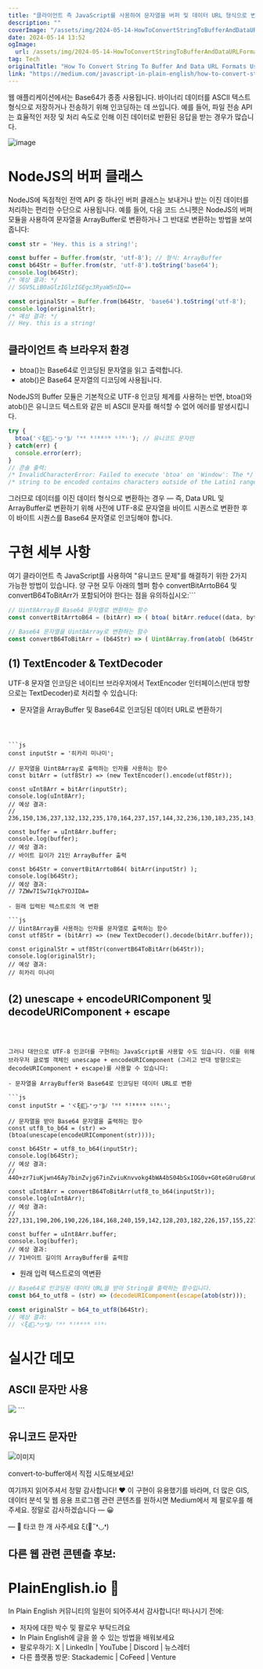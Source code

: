 ```yaml
---
title: "클라이언트 측 JavaScript를 사용하여 문자열을 버퍼 및 데이터 URL 형식으로 변환하는 방법"
description: ""
coverImage: "/assets/img/2024-05-14-HowToConvertStringToBufferAndDataURLFormatsUsingClient-SideJavaScript_0.png"
date: 2024-05-14 13:52
ogImage: 
  url: /assets/img/2024-05-14-HowToConvertStringToBufferAndDataURLFormatsUsingClient-SideJavaScript_0.png
tag: Tech
originalTitle: "How To Convert String To Buffer And Data URL Formats Using Client-Side JavaScript"
link: "https://medium.com/javascript-in-plain-english/how-to-convert-string-to-buffer-and-data-url-formats-using-client-side-javascript-9514a8c446d2"
---
```



웹 애플리케이션에서는 Base64가 종종 사용됩니다. 바이너리 데이터를 ASCII 텍스트 형식으로 저장하거나 전송하기 위해 인코딩하는 데 쓰입니다. 예를 들어, 파일 전송 API는 효율적인 저장 및 처리 속도로 인해 이진 데이터로 반환된 응답을 받는 경우가 많습니다.

![image](/assets/img/2024-05-14-HowToConvertStringToBufferAndDataURLFormatsUsingClient-SideJavaScript_0.png)

# NodeJS의 버퍼 클래스

NodeJS에 독점적인 전역 API 중 하나인 버퍼 클래스는 보내거나 받는 이진 데이터를 처리하는 편리한 수단으로 사용됩니다. 예를 들어, 다음 코드 스니펫은 NodeJS의 버퍼 모듈을 사용하여 문자열을 ArrayBuffer로 변환하거나 그 반대로 변환하는 방법을 보여줍니다:



```js
const str = 'Hey. this is a string!';

const buffer = Buffer.from(str, 'utf-8'); // 형식: ArrayBuffer
const b64Str = Buffer.from(str, 'utf-8').toString('base64');
console.log(b64Str);
/* 예상 결과: */
// SGV5LiB0aGlzIGlzIGEgc3RyaW5nIQ==

const originalStr = Buffer.from(b64Str, 'base64').toString('utf-8');
console.log(originalStr);
/* 예상 결과: */
// Hey. this is a string!
```

## 클라이언트 측 브라우저 환경

- btoa()는 Base64로 인코딩된 문자열을 읽고 출력합니다.
- atob()은 Base64 문자열의 디코딩에 사용됩니다.

NodeJS의 Buffer 모듈은 기본적으로 UTF-8 인코딩 체계를 사용하는 반면, btoa()와 atob()은 유니코드 텍스트와 같은 비 ASCII 문자를 해석할 수 없어 에러를 발생시킵니다.



```js
try {
  btoa('ヾξ⸨🎀˶❛ヮ❛⸩ﾉ ᵀᴴᴱ ᴿᴵᴮᴮᴼᴺ ᴳᴵᴿᴸ'); // 유니코드 문자만
} catch(err) {
  console.error(err);
}
// 콘솔 출력:
/* InvalidCharacterError: Failed to execute 'btoa' on 'Window': The */
/* string to be encoded contains characters outside of the Latin1 range. */
```

그러므로 데이터를 이진 데이터 형식으로 변환하는 경우 — 즉, Data URL 및 ArrayBuffer로 변환하기 위해 사전에 UTF-8로 문자열을 바이트 시퀀스로 변환한 후 이 바이트 시퀀스를 Base64 문자열로 인코딩해야 합니다.

# 구현 세부 사항

여기 클라이언트 측 JavaScript를 사용하여 "유니코드 문제"를 해결하기 위한 2가지 가능한 방법이 있습니다. 양 구현 모두 아래의 헬퍼 함수 convertBitArrtoB64 및 convertB64ToBitArr가 포함되어야 한다는 점을 유의하십시오:```



```js
// Uint8Array를 Base64 문자열로 변환하는 함수
const convertBitArrtoB64 = (bitArr) => ( btoa( bitArr.reduce((data, byte) => data + String.fromCharCode(byte), '') ) );

// Base64 문자열을 Uint8Array로 변환하는 함수
const convertB64ToBitArr = (b64Str) => ( Uint8Array.from(atob( (b64Str.includes(';base64,') ? (b64Str.split(','))[1] : b64Str) ), (v) => v.charCodeAt(0)) );
```

## (1) TextEncoder & TextDecoder

UTF-8 문자열 인코딩은 네이티브 브라우저에서 TextEncoder 인터페이스(반대 방향으로는 TextDecoder)로 처리할 수 있습니다:

- 문자열을 ArrayBuffer 및 Base64로 인코딩된 데이터 URL로 변환하기
```



```js
const inputStr = '히카리 미나미';

// 문자열을 Uint8Array로 출력하는 인자를 사용하는 함수
const bitArr = (utf8Str) => (new TextEncoder().encode(utf8Str));

const uInt8Arr = bitArr(inputStr);
console.log(uInt8Arr);
// 예상 결과:
// 236,150,136,237,132,132,235,170,164,237,157,144,32,236,130,183,235,143,138

const buffer = uInt8Arr.buffer; 
console.log(buffer); 
// 예상 결과:
// 바이트 길이가 21인 ArrayBuffer 출력

const b64Str = convertBitArrtoB64( bitArr(inputStr) );
console.log(b64Str);
// 예상 결과:
// 7ZWw7ISw7Iqk7YOJIDA=

- 원래 입력된 텍스트로의 역 변환

```js
// Uint8Array를 사용하는 인자를 문자열로 출력하는 함수
const utf8Str = (bitArr) => (new TextDecoder().decode(bitArr.buffer));

const originalStr = utf8Str(convertB64ToBitArr(b64Str));
console.log(originalStr);
// 예상 결과:
// 히카리 미나미
```

## (2) unescape + encodeURIComponent 및 decodeURIComponent + escape
```



그러나 대안으로 UTF-8 인코더를 구현하는 JavaScript를 사용할 수도 있습니다. 이를 위해 브라우저 글로벌 객체인 unescape + encodeURIComponent (그리고 반대 방향으로는 decodeURIComponent + escape)를 사용할 수 있습니다:

- 문자열을 ArrayBuffer와 Base64로 인코딩된 데이터 URL로 변환

```js
const inputStr = 'ヾξ⸨🎀˶❛ヮ❛⸩ﾉ ᵀᴴᴱ ᴿᴵᴮᴮᴼᴺ ᴳᴵᴿᴸ';

// 문자열을 받아 Base64 문자열을 출력하는 함수
const utf8_to_b64 = (str) => (btoa(unescape(encodeURIComponent(str))));

const b64Str = utf8_to_b64(inputStr);
console.log(b64Str);
// 예상 결과:
// 44O+zr7iuKjwn46Ay7binZvjg67inZviuKnvvokg4bWA4bS04bSxIOG0v+G0teG0ruG0ruG0vOG0uiDhtLPhtLXhtL/htLg=

const uInt8Arr = convertB64ToBitArr(utf8_to_b64(inputStr));
console.log(uInt8Arr);
// 예상 결과:
// 227,131,190,206,190,226,184,168,240,159,142,128,203,182,226,157,155,227,131,174,226,157,155,226,184,169,239,190,137,32,225,181,128,225,180,180,225,180,177,32,225,180,191,225,180,181,225,180,174,225,180,174,225,180,188,225,180,186,32,225,180,179,225,180,181,225,180,191,225,180,184

const buffer = uInt8Arr.buffer; 
console.log(buffer); 
// 예상 결과:
// 71바이트 길이의 ArrayBuffer를 출력함
```

- 원래 입력 텍스트로의 역변환



```js
// Base64로 인코딩된 데이터 URL을 받아 String을 출력하는 함수입니다.
const b64_to_utf8 = (str) => (decodeURIComponent(escape(atob(str)));

const originalStr = b64_to_utf8(b64Str);
// 예상 결과:
// ヾξ⸨🎀˶❛ヮ❛⸩ﾉ ᵀᴴᴱ ᴿᴵᴮᴮᴼᴺ ᴳᴵᴿᴸ
```

# 실시간 데모

## ASCII 문자만 사용

<img src="https://miro.medium.com/v2/resize:fit:1200/1*FHtRkS1iUjaSCPGv6Pz0-A.gif" />
```



## 유니코드 문자만

![이미지](https://miro.medium.com/v2/resize:fit:1200/1*kwj-q8KMkj_nQcqWhliUBw.gif)

convert-to-buffer에서 직접 시도해보세요!

여기까지 읽어주셔서 정말 감사합니다! ❤ 이 구현이 유용했기를 바라며, 더 많은 GIS, 데이터 분석 및 웹 응용 프로그램 관련 콘텐츠를 원하시면 Medium에서 제 팔로우를 해주세요. 정말로 감사하겠습니다 — 😀



— 🌮 타코 한 개 사주세요 ξ(🎀˶❛◡❛)

## 다른 웹 관련 콘텐츨 후보:

# PlainEnglish.io 🚀

In Plain English 커뮤니티의 일원이 되어주셔서 감사합니다! 떠나시기 전에:



- 저자에 대한 박수 및 팔로우 부탁드려요️
- In Plain English에 글을 쓸 수 있는 방법을 배워보세요️
- 팔로우하기: X | LinkedIn | YouTube | Discord | 뉴스레터
- 다른 플랫폼 방문: Stackademic | CoFeed | Venture